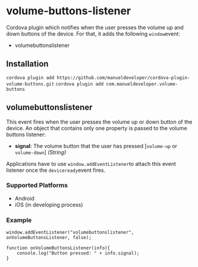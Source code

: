 <!---
	Licensed to the Apache Software Foundation (ASF) under one
	or more contributor license agreements.  See the NOTICE file
	distributed with this work for additional information
	regarding copyright ownership.  The ASF licenses this file
	to you under the Apache License, Version 2.0 (the
	"License"); you may not use this file except in compliance
	with the License.  You may obtain a copy of the License at

	  http://www.apache.org/licenses/LICENSE-2.0

	Unless required by applicable law or agreed to in writing,
	software distributed under the License is distributed on an
	"AS IS" BASIS, WITHOUT WARRANTIES OR CONDITIONS OF ANY
	KIND, either express or implied.  See the License for the
	specific language governing permissions and limitations
	under the License.
-->

volume-buttons-listener
=======================

Cordova plugin which notifies when the user presses the volume up and down buttons of the device. For that, it adds the following `window`event:

* volumebuttonslistener

## Installation

`cordova plugin add https://github.com/manueldeveloper/cordova-plugin-volume-buttons.git`
`cordova plugin add com.manueldeveloper.volume-buttons`
	
## volumebuttonslistener

This event fires when the user presses the volume up or down button of the device. An object that contains only one property is passed to the volume buttons listener:

- __signal__: The volume button that the user has pressed [`volume-up` or `volume-down`] _(String)_

Applications have to use `window.addEventListener`to attach this event listener once the `deviceready`event fires.

### Supported Platforms

- Android
- iOS (in developing process)

### Example

	window.addEventListener("volumebuttonslistener", onVolumeButtonsListener, false);
	
	function onVolumeButtonsListener(info){
		console.log("Button pressed: " + info.signal);
	}
